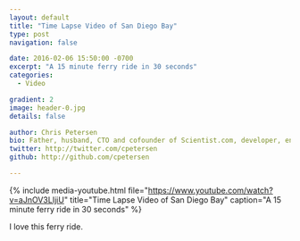 ```yaml
---
layout: default
title: "Time Lapse Video of San Diego Bay"
type: post
navigation: false

date: 2016-02-06 15:50:00 -0700
excerpt: "A 15 minute ferry ride in 30 seconds"
categories:
  - Video

gradient: 2
image: header-0.jpg
details: false

author: Chris Petersen
bio: Father, husband, CTO and cofounder of Scientist.com, developer, entrepreneur and technologist.
twitter: http://twitter.com/cpetersen
github: http://github.com/cpetersen

---
```


{% include media-youtube.html file="https://www.youtube.com/watch?v=aJnOV3LIjiU" title="Time Lapse Video of San Diego Bay" caption="A 15 minute ferry ride in 30 seconds" %}

I love this ferry ride.
